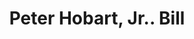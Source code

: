 ---
doi: 10.7916/D8TB2K4H
date_other: '1860'
date_other_textual: 1860-1869
form: printed ephemera
genre:
- Invoices
name:
- Peter Hobart, Jr.
object_in_context_url: https://biggert.cul.columbia.edu/items/view/ave_biggert_01795
subject_hierarchical_geographic:
- Boston, Massachusetts, United States
subject_name:
- Peter Hobart, Jr.
title: Peter Hobart, Jr.. Bill
sort_title: Peter Hobart, Jr.. Bill
call_number: ave_biggert_01795
coordinates:
- 42.35805555555556,-71.06361111111111
pid: ave_biggert_01795
identifiers: ave_biggert_01795
thumbnail: false
permalink: /biggert/ave_biggert_01795/
layout: iiif-image-page
---